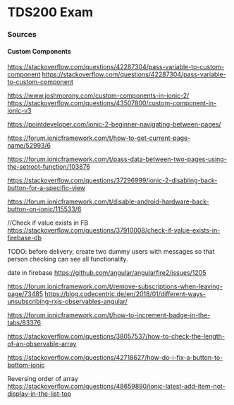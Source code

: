 # TDS200 Exam

### Sources

#### Custom Components
https://stackoverflow.com/questions/42287304/pass-variable-to-custom-component
https://stackoverflow.com/questions/42287304/pass-variable-to-custom-component

https://www.joshmorony.com/custom-components-in-ionic-2/
https://stackoverflow.com/questions/43507800/custom-component-in-ionic-v3

https://pointdeveloper.com/ionic-2-beginner-navigating-between-pages/

https://forum.ionicframework.com/t/how-to-get-current-page-name/52993/6

https://forum.ionicframework.com/t/pass-data-between-two-pages-using-the-setroot-function/103876


https://stackoverflow.com/questions/37296999/ionic-2-disabling-back-button-for-a-specific-view

https://forum.ionicframework.com/t/disable-android-hardware-back-button-on-ionic/115533/6

//Check if value exists in FB
https://stackoverflow.com/questions/37910008/check-if-value-exists-in-firebase-db

TODO: before delivery, create two dummy users with messages so that person checking can see all functionality.

date in firebase
<https://github.com/angular/angularfire2/issues/1205>

https://forum.ionicframework.com/t/remove-subscriptions-when-leaving-page/73485
https://blog.codecentric.de/en/2018/01/different-ways-unsubscribing-rxjs-observables-angular/

https://forum.ionicframework.com/t/how-to-increment-badge-in-the-tabs/83376

https://stackoverflow.com/questions/38057537/how-to-check-the-length-of-an-observable-array

https://stackoverflow.com/questions/42718627/how-do-i-fix-a-button-to-bottom-ionic

Reversing order of array
<https://stackoverflow.com/questions/48659890/ionic-latest-add-item-not-display-in-the-list-top>